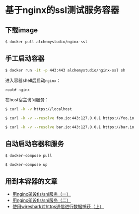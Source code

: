 # 基于nginx的ssl测试服务容器

## 下载image

```bash
$ docker pull alchemystudio/nginx-ssl
```

## 手工启动容器

```bash
$ docker run -it -p 443:443 alchemystudio/nginx-ssl sh
```

进入容器shell后启动`nginx`：

```bash
root# nginx
```

在host宿主访问服务：

```bash
$ curl -k -v https://localhost
```

```bash
$ curl -k -v --resolve foo.io:443:127.0.0.1 https://foo.io
```

```bash
$ curl -k -v --resolve bar.io:443:127.0.0.1 https://bar.io
```

## 自动启动容器和服务

```bash
$ docker-compose pull
```

```bash
$ docker-compose up
```

## 用到本容器的文章

* [用nginx架设tls/sni服务（一）](http://weinan.io/2020/01/10/nginx.html)
* [用nginx架设tls/sni服务（二）](http://weinan.io/2020/01/14/nginx.html)
* [使用wireshark对https通信进行数据捕获（上）](http://weinan.io/2020/01/24/ssl.html)
